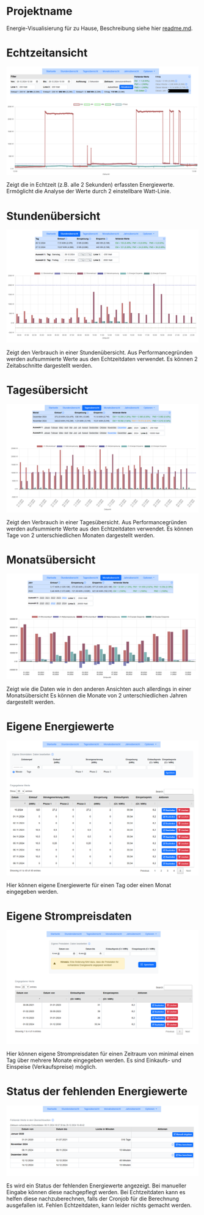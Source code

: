 # Projektname
Energie-Visualisierung für zu Hause, Beschreibung siehe hier [readme.md](./readme.md).

# Echtzeitansicht

![Echtzeit-Ansicht](./images/gallery/realtime-overview.png "Echtzeit-Ansicht")

Zeigt die in Echtzeit (z.B. alle 2 Sekunden) erfassten Energiewerte. Ermöglicht die Analyse der Werte durch 2 einstellbare Watt-Linie.


# Stundenübersicht

![Stundenübersicht](./images/gallery/hours-overview.png "Stundenübersicht")

Zeigt den Verbrauch in einer Stundenübersicht. Aus Performancegründen werden aufsummierte Werte aus den Echtzeitdaten verwendet.
Es können 2 Zeitabschnitte dargestellt werden.

# Tagesübersicht

![Tagesübersicht](./images/gallery/days-overview.png "Tagesübersicht")

Zeigt den Verbrauch in einer Tagesübersicht. Aus Performancegründen werden aufsummierte Werte aus den Echtzeitdaten verwendet.
Es können Tage von 2 unterschiedlichen Monaten dargestellt werden.

# Monatsübersicht

![Monatsübersicht](./images/gallery/months-overview.png "Monatsübersicht")

Zeigt wie die Daten wie in den anderen Ansichten auch allerdings in einer Monatsübersicht
Es können die Monate von 2 unterschiedlichen Jahren dargestellt werden.


# Eigene Energiewerte

![Eigene Energiewerte](./images/gallery/own-energy-values.png "Eigene Energiewerte")

Hier können eigene Energiewerte für einen Tag oder einen Monat eingegeben werden.

# Eigene Strompreisdaten

![Eigene Preiswerte](./images/gallery/own-price-values.png "Eigene Preiswerte")

Hier können eigene Strompreisdaten für einen Zeitraum von minimal einen Tag über mehrere Monate eingegeben werden. Es sind Einkaufs- und Einspeise (Verkaufspreise) möglich. 

# Status der fehlenden Energiewerte

![Status der Energiewerte](./images/gallery/status-energy-values.png "Status der Energiewerte")

Es wird ein Status der fehlenden Energiewerte angezeigt. Bei manueller Eingabe können diese nachgepflegt werden. Bei Echtzeitdaten kann es helfen diese nachzuberechnen, falls der Cronjob für die Berechnung ausgefallen ist. Fehlen Echtzeitdaten, kann leider nichts gemacht werden.
